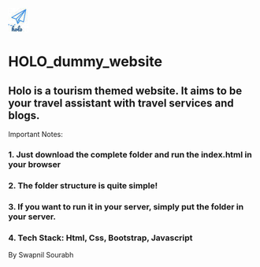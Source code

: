 
![alt text](https://raw.githubusercontent.com/swap1108/HOLO_dummy_website/master/images/logo3.jpg)  
# HOLO_dummy_website
## Holo is a tourism themed website. It aims to be your travel assistant with travel services and blogs.
Important Notes:
### 1. Just download the complete folder and run the index.html in your browser
### 2. The folder structure is quite simple! 
### 3. If you want to run it in your server, simply put the folder in your server.
### 4. Tech Stack: Html, Css, Bootstrap, Javascript

  By Swapnil Sourabh
